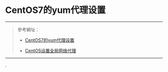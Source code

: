 # CentOS7的yum代理设置

****

> 參考網址：
> 
> * [CentOS7的yum代理设置](https://blog.csdn.net/twingao/article/details/80295184)
>
> * [CentOS设置全局网络代理](https://blog.csdn.net/u013063153/article/details/78120945)

****

.